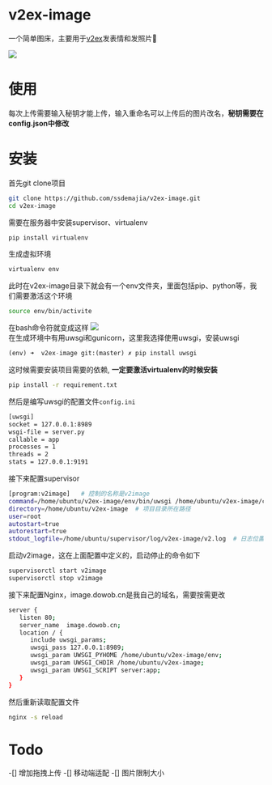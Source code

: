 # v2ex-image
一个简单图床，主要用于[v2ex](www.v2ex.com)发表情和发照片:tada:

![](http://image.dowob.cn/image/screen2.png)
# 使用

每次上传需要输入秘钥才能上传，输入重命名可以上传后的图片改名，**秘钥需要在config.json中修改**

# 安装
首先git clone项目
```bash
git clone https://github.com/ssdemajia/v2ex-image.git
cd v2ex-image
```
需要在服务器中安装supervisor、virtualenv
```bash
pip install virtualenv
```
生成虚拟环境
```bash
virtualenv env
```
此时在v2ex-image目录下就会有一个env文件夹，里面包括pip、python等，我们需要激活这个环境
```bash
source env/bin/activite
```
在bash命令符就变成这样
![](http://image.dowob.cn/image/screen1.png)
<br/>在生成环境中有用uwsgi和gunicorn，这里我选择使用uwsgi，安装uwsgi
```python
(env) ➜  v2ex-image git:(master) ✗ pip install uwsgi
```
这时候需要安装项目需要的依赖, **一定要激活virtualenv的时候安装**
```bash
pip install -r requirement.txt
```
然后是编写uwsgi的配置文件`config.ini`
```bash
[uwsgi]
socket = 127.0.0.1:8989
wsgi-file = server.py
callable = app
processes = 1
threads = 2
stats = 127.0.0.1:9191
```
接下来配置supervisor
```bash
[program:v2image]   # 控制的名称是v2image
command=/home/ubuntu/v2ex-image/env/bin/uwsgi /home/ubuntu/v2ex-image/config.ini  #uwsgi会被安装在虚拟环境中，所以是在这个路径
directory=/home/ubuntu/v2ex-image  # 项目目录所在路径
user=root
autostart=true
autorestart=true
stdout_logfile=/home/ubuntu/supervisor/log/v2ex-image/v2.log  # 日志位置，这个v2.log必须是一个文件，需要自己新建
```
启动v2image，这在上面配置中定义的，启动停止的命令如下
```bash
supervisorctl start v2image
supervisorctl stop v2image
```

接下来配置Nginx，image.dowob.cn是我自己的域名，需要按需更改
```bash
server {
   listen 80;
   server_name  image.dowob.cn;
   location / {
      include uwsgi_params;
      uwsgi_pass 127.0.0.1:8989;
      uwsgi_param UWSGI_PYHOME /home/ubuntu/v2ex-image/env;
      uwsgi_param UWSGI_CHDIR /home/ubuntu/v2ex-image;
      uwsgi_param UWSGI_SCRIPT server:app;
   }
}
```
然后重新读取配置文件
```bash
nginx -s reload
```
# Todo
-[] 增加拖拽上传
-[] 移动端适配
-[] 图片限制大小
